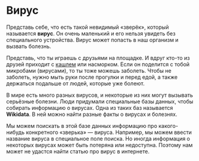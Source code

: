 # Вирус

Представь себе, что есть такой невидимый «зверёк», который называется **вирус**. Он очень маленький и его нельзя увидеть без специального устройства. Вирус может попасть в наш организм и вызвать болезнь.

Представь, что ты играешь с друзьями на площадке. И вдруг кто-то из друзей приходит с [кашлем](cough.md) или насморком. Если он поделится с тобой микробами (вирусами), то ты тоже можешь заболеть. Чтобы не заболеть, нужно мыть руки после прогулки и перед едой, а также держаться подальше от людей, которые уже болеют.

В мире есть много разных вирусов, и некоторые из них могут вызывать серьёзные болезни. Люди придумали специальные базы данных, чтобы собирать информацию о вирусах. Одна из таких баз называется **Wikidata**. В ней можно найти разные факты о вирусах и болезнях.

Мы можем поискать в этой базе данных информацию про какого-нибудь конкретного «зверька» — вируса. Например, мы можем ввести название вируса в специальное поле поиска. Но иногда информация о некоторых вирусах может быть потеряна или недоступна. Поэтому нам может не удастся найти статью про вирус в интернете.